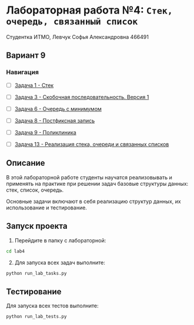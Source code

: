 # Лабораторная работа №4: `Стек, очередь, связанный список`

Студентка ИТМО, Левчук Софья Александровна 466491

## Вариант 9

### Навигация

- [ ] [Задача 1 - Стек](task1/README.md)
- [ ] [Задача 3 - Скобочная последовательность. Версия 1](task3/README.md)
- [ ] [Задача 6 - Очередь с минимумом](task6/README.md)
- [ ] [Задача 8 - Постфиксная запись](task8/README.md)
- [ ] [Задача 9 - Поликлиника](task9/README.md)
- [ ] [Задача 13 - Реализация стека, очереди и связанных списков](task13/README.md)


## Описание

В этой лабораторной работе студенты научатся реализовывать и применять на практике при решении задач базовые структуры данных: стек, список, очередь.

Основные задачи включают в себя реализацию структур данных, их использование и тестирование.

## Запуск проекта

1. Перейдите в папку с лабораторной:
```bash
cd lab4
```

2. Для запуска всех задач выполните:
```bash
python run_lab_tasks.py
```

## Тестирование

Для запуска всех тестов выполните:
```bash
python run_lab_tests.py
```
